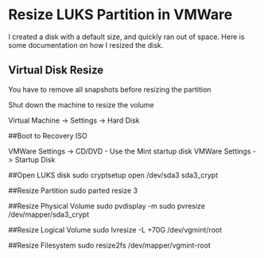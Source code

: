 # Resize LUKS Partition in VMWare

I created a disk with a default size, and quickly ran out of space. Here is some documentation on how I resized the disk.

## Virtual Disk Resize

You have to remove all snapshots before resizing the partition

Shut down the machine to resize the volume

Virtual Machine -> Settings -> Hard Disk

##Boot to Recovery ISO

VMWare Settings -> CD/DVD - Use the Mint startup disk
VMWare Settings -> Startup Disk


##Open LUKS disk
sudo cryptsetup open /dev/sda3 sda3_crypt

##Resize Partition
sudo parted 
resize 3

##Resize Physical Volume
sudo pvdisplay -m
sudo pvresize /dev/mapper/sda3_crypt 


##Resize Logical Volume
sudo lvresize -L +70G /dev/vgmint/root 

##Resize Filesystem
sudo resize2fs /dev/mapper/vgmint-root

